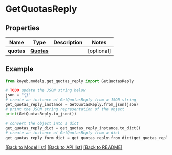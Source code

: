 # GetQuotasReply


## Properties

Name | Type | Description | Notes
------------ | ------------- | ------------- | -------------
**quotas** | [**Quotas**](Quotas.md) |  | [optional] 

## Example

```python
from koyeb.models.get_quotas_reply import GetQuotasReply

# TODO update the JSON string below
json = "{}"
# create an instance of GetQuotasReply from a JSON string
get_quotas_reply_instance = GetQuotasReply.from_json(json)
# print the JSON string representation of the object
print(GetQuotasReply.to_json())

# convert the object into a dict
get_quotas_reply_dict = get_quotas_reply_instance.to_dict()
# create an instance of GetQuotasReply from a dict
get_quotas_reply_form_dict = get_quotas_reply.from_dict(get_quotas_reply_dict)
```
[[Back to Model list]](../README.md#documentation-for-models) [[Back to API list]](../README.md#documentation-for-api-endpoints) [[Back to README]](../README.md)


